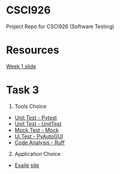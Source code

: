 # CSCI926
Project Repo for CSCI926 (Software Testing)

# Resources 
[Week 1 slide](https://docs.google.com/presentation/d/1BnmPHccQ5xg8k5IJvG6wIy1oJznhBIennWBR5TcS-5c/edit#slide=id.p)

# Task 3 
1. Tools Choice 
  - [Unit Test - Pytest](https://docs.pytest.org/en/8.0.x/)
  - [Unit Test - UnitTest](https://docs.python.org/3/library/unittest.html)
  - [Mock Test - Mock](https://pypi.org/project/mock/)
  - [Ui Test - PyAutoGUI](https://pypi.org/project/PyAutoGUI/)
  - [Code Analysis - Ruff](https://github.com/astral-sh/ruff)

2. Application Choice
  - [Exaile](https://github.com/exaile/exaile?tab=readme-ov-file) [site](https://exaile.org/)